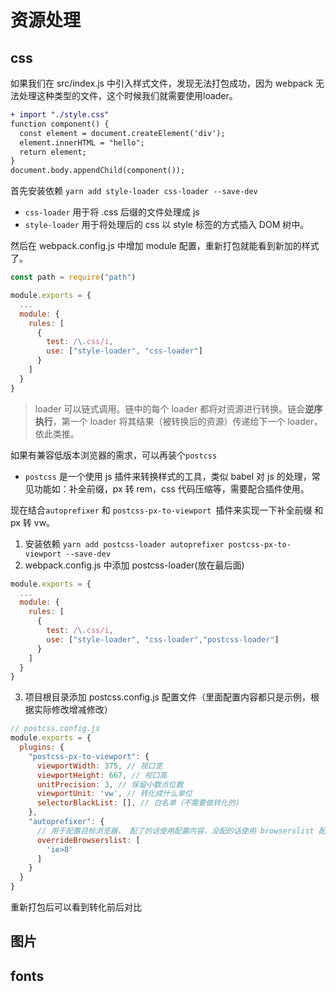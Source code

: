 # 资源处理

## css

如果我们在 src/index.js 中引入样式文件，发现无法打包成功，因为 webpack 无法处理这种类型的文件，这个时候我们就需要使用loader。

```diff
+ import "./style.css"
function component() {
  const element = document.createElement('div');
  element.innerHTML = "hello";
  return element;
}
document.body.appendChild(component());
```
首先安装依赖 `yarn add style-loader css-loader --save-dev`

- `css-loader` 用于将 .css 后缀的文件处理成 js
- `style-loader` 用于将处理后的 css 以 style 标签的方式插入 DOM 树中。

然后在 webpack.config.js 中增加 module 配置，重新打包就能看到新加的样式了。

```js
const path = require("path")

module.exports = {
  ...
  module: {
    rules: [
      {
        test: /\.css/i,
        use: ["style-loader", "css-loader"]
      }
    ]
  }
}
```
>loader 可以链式调用。链中的每个 loader 都将对资源进行转换。链会**逆序执行**，第一个 loader 将其结果（被转换后的资源）传递给下一个 loader，依此类推。

如果有兼容低版本浏览器的需求，可以再装个`postcss`

- `postcss` 是一个使用 js 插件来转换样式的工具，类似 babel 对 js 的处理，常见功能如：补全前缀，px 转 rem，css 代码压缩等，需要配合插件使用。

现在结合`autoprefixer` 和 `postcss-px-to-viewport `插件来实现一下补全前缀 和 px 转 vw。

1. 安装依赖 `yarn add postcss-loader autoprefixer postcss-px-to-viewport --save-dev`
2. webpack.config.js  中添加 postcss-loader(放在最后面)

```js
module.exports = {
  ...
  module: {
    rules: [
      {
        test: /\.css/i,
        use: ["style-loader", "css-loader","postcss-loader"]
      }
    ]
  }
}
```
3. 项目根目录添加 postcss.config.js 配置文件（里面配置内容都只是示例，根据实际修改增减修改）
```js
// postcss.config.js
module.exports = {
  plugins: {
    "postcss-px-to-viewport": {
      viewportWidth: 375, // 视口宽
      viewportHeight: 667, // 视口高
      unitPrecision: 3, // 保留小数点位数
      viewportUnit: 'vw', // 转化成什么单位
      selectorBlackList: [], // 白名单（不需要做转化的)
    },
    "autoprefixer": {
      // 用于配置目标浏览器， 配了的话使用配置内容，没配的话使用 browserslist 配置
      overrideBrowserslist: [
        'ie>8'
      ]
    }
  }
}
```
重新打包后可以看到转化前后对比
<img :src="$withBase('/imgs/zeroToOne/autoprefixer.png')">





## 图片


## fonts 

